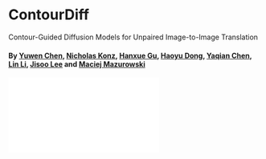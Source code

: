 # ContourDiff
Contour-Guided Diffusion Models for Unpaired Image-to-Image Translation

#### By [Yuwen Chen](https://scholar.google.com/citations?user=61s49p0AAAAJ&hl=en), [Nicholas Konz](https://nickk124.github.io/), [Hanxue Gu](https://scholar.google.com/citations?user=aGjCpQUAAAAJ&hl=en), [Haoyu Dong](https://scholar.google.com/citations?user=eZVEUCIAAAAJ&hl=en), [Yaqian Chen](https://scholar.google.com/citations?user=iegKFuQAAAAJ&hl=en), [Lin Li](https://orcid.org/0009-0009-5433-6777), [Jisoo Lee](https://scholar.google.com/citations?user=6klcF3MAAAAJ) and [Maciej Mazurowski](https://sites.duke.edu/mazurowski/)

![image](./figures/pipeline.pdf)

